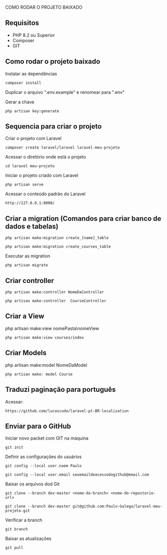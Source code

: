 COMO RODAR O PROJETO BAIXADO

## Requisitos
* PHP 8.2 ou Superior
* Composer
* GIT

## Como rodar o projeto baixado
Instalar as dependências
```
composer install
```


Duplicar o arquivo ".env.example" e renomear para ".env"


Gerar a chave
```
php artisan key:generate
```

## Sequencia para criar o projeto

Criar o projeto com Laravel 
```
composer create laravel/laravel laravel-meu-projeto
```

Acessar o diretório onde está o projeto
```
cd laravel meu-projeto
```

Iniciar o projeto criado com Laravel
```
php artisan serve
```

Acessar o conteúdo padrão do Laravel
```
http://127.0.0.1:8000/
```

## Criar a migration (Comandos para criar banco de dados e tabelas)

```
php artisan make:migration create_[name]_table
```

```
php artisan make:migration create_courses_table
```

Executar as migration 
```
php artisan migrate
```

## Criar controller

```
php artisan make:controller NomeDaController
```
```
php artisan make:controller  CourseController
```

## Criar a View

php artisan make:view nomePasta\nomeView
```
php artisan make:view courses/index
```

## Criar Models

php artisan make:model NomeDaModel
```
php artisan make: model Course
```

## Traduzi paginação para português

Acessar:
```
https://github.com/lucascudo/laravel-pt-BR-localization
```


## Enviar para o GitHub
Iniciar novo packet com GIT na máquina
```
git init
```

Definir as configurações do usuários
```
git config --local user.naem Paulo
```

```
git config --local user.email seuemaildeacessodogithub@email.com
```

Baixar os arquivos dod Git

```
git clone --branch dev-master <nome-da-branch> <nome-do-repostorio-url>
```

```
git clone --branch dev-master git@github.com:Paulo-Galego/laravel-meu-projeto.git
```

Verificar a branch
```
git branch
```
Baixar as atualizações
```
git pull
```







